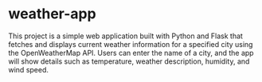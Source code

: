 # weather-app
This project is a simple web application built with Python and Flask that fetches and displays current weather information for a specified city using the OpenWeatherMap API. Users can enter the name of a city, and the app will show details such as temperature, weather description, humidity, and wind speed.


